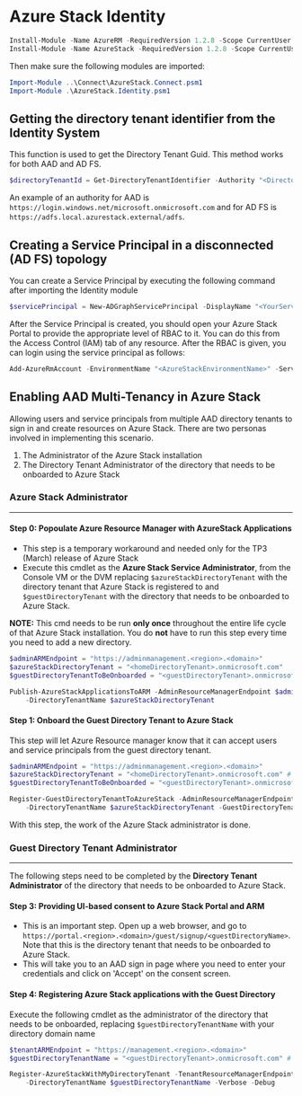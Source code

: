 # Azure Stack Identity

```powershell
Install-Module -Name AzureRM -RequiredVersion 1.2.8 -Scope CurrentUser
Install-Module -Name AzureStack -RequiredVersion 1.2.8 -Scope CurrentUser
```
Then make sure the following modules are imported:

```powershell
Import-Module ..\Connect\AzureStack.Connect.psm1
Import-Module .\AzureStack.Identity.psm1
```
## Getting the directory tenant identifier from the Identity System

This function is used to get the Directory Tenant Guid. This method works for both AAD and AD FS.

```powershell
$directoryTenantId = Get-DirectoryTenantIdentifier -Authority "<DirectoryTenantUrl>"
```
An example of an authority for AAD is `https://login.windows.net/microsoft.onmicrosoft.com`
and for AD FS is `https://adfs.local.azurestack.external/adfs`.

## Creating a Service Principal in a disconnected (AD FS) topology
You can create a Service Principal by executing the following command after importing the Identity module

```powershell
$servicePrincipal = New-ADGraphServicePrincipal -DisplayName "<YourServicePrincipalName>" -AdminCredential $(Get-Credential) -Verbose
```

After the Service Principal is created, you should open your Azure Stack Portal to provide the appropriate level of RBAC to it. You can do this from the Access Control (IAM) tab of any resource. After the RBAC is given, you can login using the service principal as follows:

```powershell
Add-AzureRmAccount -EnvironmentName "<AzureStackEnvironmentName>" -ServicePrincipal -CertificateThumbprint $servicePrincipal.Thumbprint -ApplicationId $servicePrincipal.ApplicationId -TenantId $directoryTenantId
```

## Enabling AAD Multi-Tenancy in Azure Stack
Allowing users and service principals from multiple AAD directory tenants to sign in and create resources on Azure Stack.
There are two personas involved in implementing this scenario.
1. The Administrator of the Azure Stack installation
2. The Directory Tenant Administrator of the directory that needs to be onboarded to Azure Stack

### Azure Stack Administrator
---
#### Step 0: Popoulate Azure Resource Manager with AzureStack Applications 
- This step is a temporary workaround and needed only  for the TP3 (March) release of Azure Stack
- Execute this cmdlet as the **Azure Stack Service Administrator**, from the Console VM or the DVM replacing ```$azureStackDirectoryTenant``` with the directory tenant that Azure Stack is registered to and ```$guestDirectoryTenant``` with the directory that needs to be onboarded to Azure Stack.

__NOTE:__ This cmd needs to be run **only once** throughout the entire life cycle of that Azure Stack installation. You do **not** have to run this step every time you need to add a new directory.
```powershell
$adminARMEndpoint = "https://adminmanagement.<region>.<domain>"
$azureStackDirectoryTenant = "<homeDirectoryTenant>.onmicrosoft.com"
$guestDirectoryTenantToBeOnboarded = "<guestDirectoryTenant>.onmicrosoft.com"

Publish-AzureStackApplicationsToARM -AdminResourceManagerEndpoint $adminARMEndpoint `
    -DirectoryTenantName $azureStackDirectoryTenant
```

#### Step 1: Onboard the Guest Directory Tenant to Azure Stack
This step will let Azure Resource manager know that it can accept users and service principals from the guest directory tenant.

```powershell
$adminARMEndpoint = "https://adminmanagement.<region>.<domain>"
$azureStackDirectoryTenant = "<homeDirectoryTenant>.onmicrosoft.com" # this is the primary tenant Azure Stack is registered to
$guestDirectoryTenantToBeOnboarded = "<guestDirectoryTenant>.onmicrosoft.com" # this is the new tenant that needs to be onboarded to Azure Stack

Register-GuestDirectoryTenantToAzureStack -AdminResourceManagerEndpoint $adminARMEndpoint `
    -DirectoryTenantName $azureStackDirectoryTenant -GuestDirectoryTenantName $guestDirectoryTenantToBeOnboarded
```
With this step, the work of the Azure Stack administrator is done.

### Guest Directory Tenant Administrator
---
The following steps need to be completed by the **Directory Tenant Administrator** of the directory that needs to be onboarded to Azure Stack.

#### Step 3: Providing UI-based consent to Azure Stack Portal and ARM
- This is an important step. Open up a web browser, and go to `https://portal.<region>.<domain>/guest/signup/<guestDirectoryName>`. Note that this is the directory tenant that needs to be onboarded to Azure Stack. 
- This will take you to an AAD sign in page where you need to enter your credentials and click on 'Accept' on the consent screen.

#### Step 4: Registering Azure Stack applications with the Guest Directory
Execute the following cmdlet as the administrator of the directory that needs to be onboarded, replacing ```$guestDirectoryTenantName``` with your directory domain name

```powershell
$tenantARMEndpoint = "https://management.<region>.<domain>"
$guestDirectoryTenantName = "<guestDirectoryTenant>.onmicrosoft.com" # this is the new tenant that needs to be onboarded to Azure Stack

Register-AzureStackWithMyDirectoryTenant -TenantResourceManagerEndpoint $tenantARMEndpoint `
    -DirectoryTenantName $guestDirectoryTenantName -Verbose -Debug
```